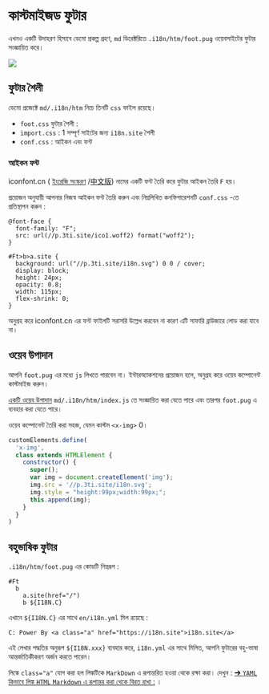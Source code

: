 # কাস্টমাইজড ফুটার

এখনও একটি উদাহরণ হিসাবে ডেমো প্রকল্প গ্রহণ, `md` ডিরেক্টরিতে `.i18n/htm/foot.pug` ওয়েবসাইটের ফুটার সংজ্ঞায়িত করে।

![](https://p.3ti.site/1721286077.avif)

## ফুটার শৈলী

ডেমো প্রজেক্টে `md/.i18n/htm` নিচে তিনটি `css` ফাইল রয়েছে।

* `foot.css` ফুটার শৈলী :
* `import.css` : 1 সম্পূর্ণ সাইটের জন্য `i18n.site` শৈলী
* `conf.css` : আইকন এবং ফন্ট

### আইকন ফন্ট

iconfont.cn ( [ইংরেজি সংস্করণ](https://www.iconfont.cn/?lang=en-us) /[中文版](https://www.iconfont.cn/?lang=zh)) নামের একটি ফন্ট তৈরি করে ফুটার আইকন তৈরি `F` হয়।

প্রয়োজন অনুযায়ী আপনার নিজস্ব আইকন ফন্ট তৈরি করুন এবং নিম্নলিখিত কনফিগারেশনটি `conf.css` -তে প্রতিস্থাপন করুন :

```
@font-face {
  font-family: "F";
  src: url(//p.3ti.site/ico1.woff2) format("woff2");
}

#Ft>b>a.site {
  background: url("//p.3ti.site/i18n.svg") 0 0 / cover;
  display: block;
  height: 24px;
  opacity: 0.8;
  width: 115px;
  flex-shrink: 0;
}
```

অনুগ্রহ করে iconfont.cn এর ফন্ট ফাইলটি সরাসরি উল্লেখ করবেন না কারণ এটি সাফারি ব্রাউজারে লোড করা যাবে না।

## ওয়েব উপাদান

আপনি `foot.pug` এর মধ্যে `js` লিখতে পারবেন না। ইন্টারঅ্যাকশনের প্রয়োজন হলে, অনুগ্রহ করে ওয়েব কম্পোনেন্ট কাস্টমাইজ করুন।

[একটি ওয়েব উপাদান](https://www.freecodecamp.org/news/build-your-first-web-component/) `md/.i18n/htm/index.js` তে সংজ্ঞায়িত করা যেতে পারে এবং তারপর `foot.pug` এ ব্যবহার করা যেতে পারে।

ওয়েব কম্পোনেন্ট তৈরি করা সহজ, যেমন কাস্টম `<x-img>` 0।

```js
customElements.define(
  'x-img',
  class extends HTMLElement {
    constructor() {
      super();
      var img = document.createElement('img');
      img.src = '//p.3ti.site/i18n.svg';
      img.style = "height:99px;width:99px;";
      this.append(img);
    }
  }
)
```

## বহুভাষিক ফুটার

`.i18n/htm/foot.pug` এর কোডটি নিম্নরূপ :

```
#Ft
  b
    a.site(href="/")
    b ${I18N.C}
```

এখানে `${I18N.C}` এর সাথে `en/i18n.yml` মিল রয়েছে :

```
C: Power By <a class="a" href="https://i18n.site">i18n.site</a>
```

এই লেখার পদ্ধতির অনুরূপ `${I18N.xxx}` ব্যবহার করে, `i18n.yml` এর সাথে মিলিত, আপনি ফুটারের বহু-ভাষা আন্তর্জাতিকীকরণ অর্জন করতে পারেন।

লিঙ্কে `class="a"` যোগ করা হল লিঙ্কটিকে `MarkDown` এ রূপান্তরিত হওয়া থেকে রক্ষা করা। দেখুন :
 [➔ `YAML` কিভাবে লিঙ্ক `HTML` `Markdown` এ রূপান্তর করা থেকে বিরত রাখা :](/i18/qa#H2) ।